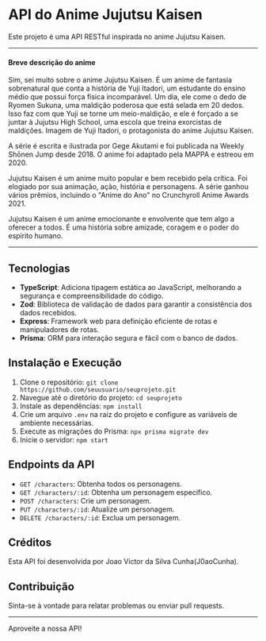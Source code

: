 # API do Anime Jujutsu Kaisen

Este projeto é uma API RESTful inspirada no anime Jujutsu Kaisen.

---

#### Breve descrição do anime 

Sim, sei muito sobre o anime Jujutsu Kaisen. É um anime de fantasia sobrenatural que conta a história de Yuji Itadori, um estudante do ensino médio que possui força física incomparável. Um dia, ele come o dedo de Ryomen Sukuna, uma maldição poderosa que está selada em 20 dedos. Isso faz com que Yuji se torne um meio-maldição, e ele é forçado a se juntar à Jujutsu High School, uma escola que treina exorcistas de maldições. 
Imagem de Yuji Itadori, o protagonista do anime Jujutsu Kaisen.

A série é escrita e ilustrada por Gege Akutami e foi publicada na Weekly Shōnen Jump desde 2018. O anime foi adaptado pela MAPPA e estreou em 2020.

Jujutsu Kaisen é um anime muito popular e bem recebido pela crítica. Foi elogiado por sua animação, ação, história e personagens. A série ganhou vários prêmios, incluindo o "Anime do Ano" no Crunchyroll Anime Awards 2021.

Jujutsu Kaisen é um anime emocionante e envolvente que tem algo a oferecer a todos. É uma história sobre amizade, coragem e o poder do espírito humano.

---
## Tecnologias

- **TypeScript**: Adiciona tipagem estática ao JavaScript, melhorando a segurança e compreensibilidade do código.
- **Zod**: Biblioteca de validação de dados para garantir a consistência dos dados recebidos.
- **Express**: Framework web para definição eficiente de rotas e manipuladores de rotas.
- **Prisma**: ORM para interação segura e fácil com o banco de dados.

## Instalação e Execução

1. Clone o repositório: `git clone https://github.com/seuusuario/seuprojeto.git`
2. Navegue até o diretório do projeto: `cd seuprojeto`
3. Instale as dependências: `npm install`
4. Crie um arquivo `.env` na raiz do projeto e configure as variáveis de ambiente necessárias.
5. Execute as migrações do Prisma: `npx prisma migrate dev`
6. Inicie o servidor: `npm start`

## Endpoints da API

- `GET /characters`: Obtenha todos os personagens.
- `GET /characters/:id`: Obtenha um personagem específico.
- `POST /characters`: Crie um personagem.
- `PUT /characters/:id`: Atualize um personagem.
- `DELETE /characters/:id`: Exclua um personagem.

## Créditos

Esta API foi desenvolvida por Joao Victor da Silva Cunha(J0aoCunha).

## Contribuição

Sinta-se à vontade para relatar problemas ou enviar pull requests.

---

Aproveite a nossa API!